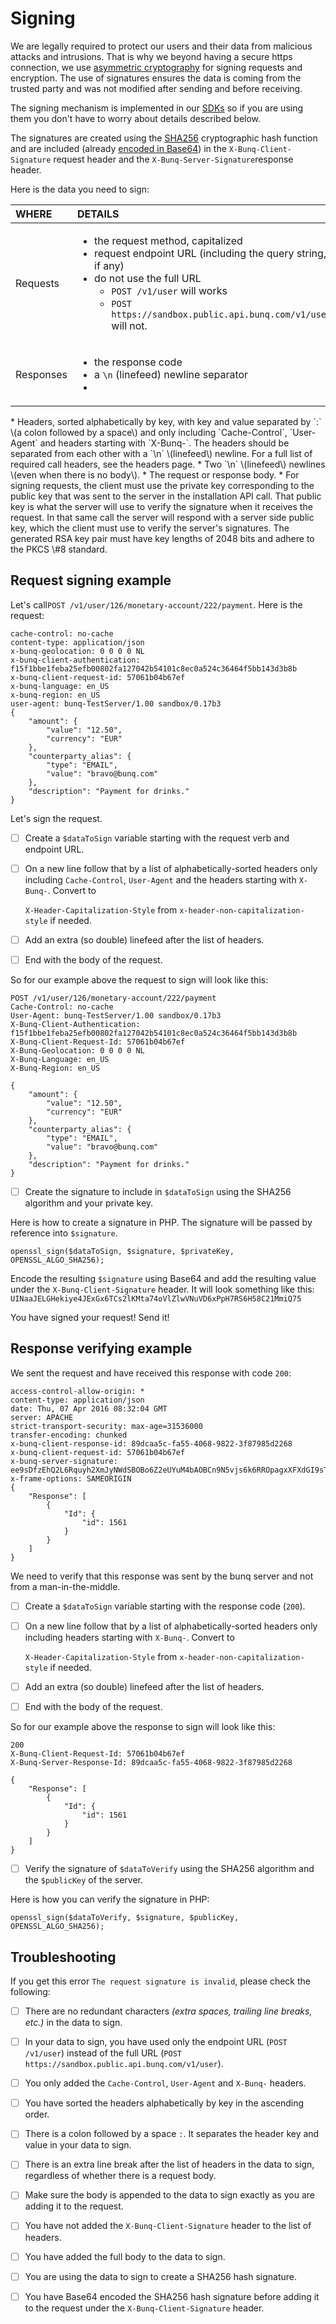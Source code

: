 # Signing

We are legally required to protect our users and their data from malicious attacks and intrusions. That is why we beyond having a secure https connection, we use [asymmetric cryptography](https://en.wikipedia.org/wiki/Public-key_cryptography) for signing requests and encryption. The use of signatures ensures the data is coming from the trusted party and was not modified after sending and before receiving.

The signing mechanism is implemented in our [SDKs](https://github.com/bunq) so if you are using them you don't have to worry about details described below.

The signatures are created using the [SHA256](https://en.wikipedia.org/wiki/SHA-2) cryptographic hash function and are included \(already [encoded in Base64](https://en.wikipedia.org/wiki/Base64)\) in the `X-Bunq-Client-Signature` request header and the `X-Bunq-Server-Signature`response header. 

Here is the data you need to sign:

<table>
  <thead>
    <tr>
      <th style="text-align:left">WHERE</th>
      <th style="text-align:left">DETAILS</th>
    </tr>
  </thead>
  <tbody>
    <tr>
      <td style="text-align:left">Requests</td>
      <td style="text-align:left">
        <p></p>
        <ul>
          <li>the request method, capitalized</li>
          <li>request endpoint URL (including the query string, if any)</li>
          <li>do not use the full URL
            <ul>
              <li><code>POST /v1/user</code> will works</li>
              <li><code>POST https://sandbox.public.api.bunq.com/v1/user</code> will not.</li>
            </ul>
          </li>
        </ul>
      </td>
    </tr>
    <tr>
      <td style="text-align:left">Responses</td>
      <td style="text-align:left">
        <p></p>
        <ul>
          <li>the response code</li>
          <li>a <code>\n</code> (linefeed) newline separator</li>
          <li></li>
        </ul>
      </td>
    </tr>
  </tbody>
</table>* Headers, sorted alphabetically by key, with key and value separated by `:` \(a colon followed by a space\) and only including `Cache-Control`, `User-Agent` and headers starting with `X-Bunq-`. The headers should be separated from each other with a `\n` \(linefeed\) newline. For a full list of required call headers, see the headers page.
* Two `\n` \(linefeed\) newlines \(even when there is no body\).
* The request or response body.
* For signing requests, the client must use the private key corresponding to the public key that was sent to the server in the installation API call. That public key is what the server will use to verify the signature when it receives the request. In that same call the server will respond with a server side public key, which the client must use to verify the server's signatures. The generated RSA key pair must have key lengths of 2048 bits and adhere to the PKCS \#8 standard.

## Request signing example

Let's call`POST /v1/user/126/monetary-account/222/payment`. Here is the request:

```text
cache-control: no-cache
content-type: application/json
x-bunq-geolocation: 0 0 0 0 NL
x-bunq-client-authentication: f15f1bbe1feba25efb00802fa127042b54101c8ec0a524c36464f5bb143d3b8b
x-bunq-client-request-id: 57061b04b67ef
x-bunq-language: en_US
x-bunq-region: en_US
user-agent: bunq-TestServer/1.00 sandbox/0.17b3
{
    "amount": {
        "value": "12.50",
        "currency": "EUR"
    },
    "counterparty_alias": {
        "type": "EMAIL",
        "value": "bravo@bunq.com"
    },
    "description": "Payment for drinks."
}
```

Let's sign the request. 

* [ ] Create a `$dataToSign` variable starting with the request verb and endpoint URL. 
* [ ] On a new line follow that by a list of alphabetically-sorted headers only including `Cache-Control`, `User-Agent` and the headers starting with `X-Bunq-`. Convert to 

  `X-Header-Capitalization-Style` from  `x-header-non-capitalization-style` if needed.

* [ ] Add an extra \(so double\) linefeed after the list of headers. 
* [ ] End with the body of the request.

So for our example above the request to sign will look like this:

```text
POST /v1/user/126/monetary-account/222/payment
Cache-Control: no-cache
User-Agent: bunq-TestServer/1.00 sandbox/0.17b3
X-Bunq-Client-Authentication: f15f1bbe1feba25efb00802fa127042b54101c8ec0a524c36464f5bb143d3b8b
X-Bunq-Client-Request-Id: 57061b04b67ef
X-Bunq-Geolocation: 0 0 0 0 NL
X-Bunq-Language: en_US
X-Bunq-Region: en_US

{
    "amount": {
        "value": "12.50",
        "currency": "EUR"
    },
    "counterparty_alias": {
        "type": "EMAIL",
        "value": "bravo@bunq.com"
    },
    "description": "Payment for drinks."
}
```

* [ ] Create the signature to include in `$dataToSign` using the SHA256 algorithm and your private key.

Here is how to create a signature in PHP. The signature will be passed by reference into `$signature`.

```text
openssl_sign($dataToSign, $signature, $privateKey, OPENSSL_ALGO_SHA256);
```

Encode the resulting `$signature` using Base64 and add the resulting value under the `X-Bunq-Client-Signature` header.  It will look something like this: `UINaaJELGHekiye4JExGx6TCs2lKMta74oVlZlwVNuVD6xPpH7RS6H58C21MmiQ75`

You have signed your request! Send it!  


## Response verifying example

We sent the request and have received this response with code `200`:

```text
access-control-allow-origin: *
content-type: application/json
date: Thu, 07 Apr 2016 08:32:04 GMT
server: APACHE
strict-transport-security: max-age=31536000
transfer-encoding: chunked
x-bunq-client-response-id: 89dcaa5c-fa55-4068-9822-3f87985d2268
x-bunq-client-request-id: 57061b04b67ef
x-bunq-server-signature: ee9sDfzEhQ2L6Rquyh2XmJyNWdSBOBo6Z2eUYuM4bAOBCn9N5vjs6k6RROpagxXFXdGI9sT15tYCaLe5FS9aciIuJmrVW/SZCDWq/nOvSThi7+BwD9JFdG7zfR4afC8qfVABmjuMrtjaUFSrthyHS/5wEuDuax9qUZn6sVXcgZEq49hy4yHrV8257I4sSQIHRmgds4BXcGhPp266Z6pxjzAJbfyzt5JgJ8/suxgKvm/nYhnOfsgIIYCgcyh4DRrQltohiSon6x1ZsRIfQnCDlDDghaIxbryLfinT5Y4eU1eiCkFB4D69S4HbFXYyAxlqtX2W6Tvax6rIM2MMPNOh4Q==
x-frame-options: SAMEORIGIN
{
    "Response": [
        {
            "Id": {
                "id": 1561
            }
        }
    ]
}
```

We need to verify that this response was sent by the bunq server and not from a man-in-the-middle. 

* [ ] Create a `$dataToSign` variable starting with the response code \(`200`\). 
* [ ] On a new line follow that by a list of alphabetically-sorted headers only including headers starting with `X-Bunq-`. Convert to 

  `X-Header-Capitalization-Style` from  `x-header-non-capitalization-style` if needed.

* [ ] Add an extra \(so double\) linefeed after the list of headers. 
* [ ] End with the body of the request.

So for our example above the response to sign will look like this:

```text
200
X-Bunq-Client-Request-Id: 57061b04b67ef
X-Bunq-Server-Response-Id: 89dcaa5c-fa55-4068-9822-3f87985d2268

{
    "Response": [
        {
            "Id": {
                "id": 1561
            }
        }
    ]
}
```

* [ ] Verify the signature of `$dataToVerify` using the SHA256 algorithm and the `$publicKey` of the server. 

Here is how you can verify the signature in PHP:

```text
openssl_sign($dataToVerify, $signature, $publicKey, OPENSSL_ALGO_SHA256);
```

## Troubleshooting

If you get this error `The request signature is invalid`, please check the following:

* [ ] There are no redundant characters _\(extra spaces, trailing line breaks, etc.\)_ in the data to sign.
* [ ] In your data to sign, you have used only the endpoint URL \(`POST /v1/user`\) instead of the full URL \(`POST https://sandbox.public.api.bunq.com/v1/user`\).
* [ ] You only added the `Cache-Control`, `User-Agent` and `X-Bunq-` headers.
* [ ] You have sorted the headers alphabetically by key in the ascending order.
* [ ] There is a colon followed by a space `:`. It separates the header key and value in your data to sign.
* [ ] There is an extra line break after the list of headers in the data to sign, regardless of whether there is a request body.
* [ ] Make sure the body is appended to the data to sign exactly as you are adding it to the request.
* [ ] You have not added the `X-Bunq-Client-Signature` header to the list of headers.
* [ ] You have added the full body to the data to sign.
* [ ] You are using the data to sign to create a SHA256 hash signature.
* [ ] You have Base64 encoded the SHA256 hash signature before adding it to the request under the `X-Bunq-Client-Signature` header.

